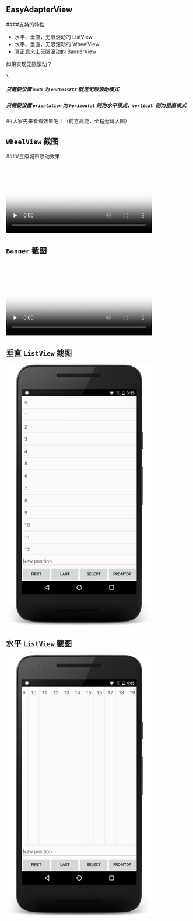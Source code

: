 EasyAdapterView
----
####支持的特性 

* 水平、垂直，无限滚动的 ListView
* 水平、垂直，无限滚动的 WheelView
* 真正意义上无限滚动的 BannerView

如果实现无限滚动？
<pre><code>\<com.lovely3x.eavlibrary.EasyAdapterView
        android:id="@+id/eav_activity_list_view_list"
        android:layout_width="match_parent"
        android:layout_height="0dp"
        android:layout_weight="1"
        app:dividerHeight="1dp"
        app:mode="endLessListView"
        app:orientation="vertical" />
</code></pre>

##### 只需要设置 `mode` 为 `endlessXXX` 就是无限滚动模式
##### 只需要设置 `orientation` 为 `horizontal` 则为水平模式，`vertical `则为垂直模式


##大家先来看看效果吧！（前方高能，全程无码大图）

## `WheelView` 截图
####三级城市联动效果
<video width='400px' id="video" controls="" preload="none" poster="./screenshot/wheelView_screenshot_1.png">
      <source id="mp4" src=./screenshot/WheelView.mp4 type="video/mp4">
</video>


## `Banner` 截图
<video width='400px' id="video" controls="" preload="none" poster="./screenshot/banner_screenshot.png">
      <source id="mp4" src=./screenshot/banner.mp4 type="video/mp4">
</video>


## 垂直 `ListView` 截图
<img src="./screenshot/vertical_listview.png" width='400px'></img>


## 水平 `ListView` 截图
<img src="./screenshot/horizontal_listview.png" width='400px'></img>